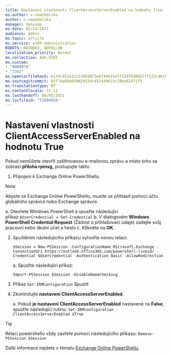 ```yaml
---
title: Nastavení vlastnosti ClientAccessServerEnabled na hodnotu True
ms.author: v-smandalika
author: v-smandalika
manager: dansimp
ms.date: 02/24/2021
audience: Admin
ms.topic: article
ms.service: o365-administration
ROBOTS: NOINDEX, NOFOLLOW
localization_priority: Normal
ms.collection: Adm_O365
ms.custom:
- "9000078"
- "7342"
ms.openlocfilehash: b134c952e3cc5305d8f3e6f44031e7f33d7938b67ff122c46cb74bbd33cbf59e
ms.sourcegitcommit: b5f7da89a650d2915dc652449623c78be6247175
ms.translationtype: MT
ms.contentlocale: cs-CZ
ms.lasthandoff: 08/05/2021
ms.locfileid: "53994858"
---
```

# <a name="set-clientaccessserverenabled-to-true"></a>Nastavení vlastnosti ClientAccessServerEnabled na hodnotu True

Pokud nemůžete otevřít zašifrovanou e-mailovou zprávu a místo toho se zobrazí **příloha rpmsg,** postupujte takto:

1. Připojení k Exchange Online PowerShellu.

> [!NOTE]
> Abyste se Exchange Online PowerShellu, musíte se přihlásit pomocí účtu globálního správce nebo Exchange správce.

   a. Otevřete Windows PowerShell a spusťte následující příkaz:`$UserCredential = Get-Credential`
b. V dialogovém **Windows PowerShell Credential Request** (Žádost o přihlašovací údaje) zadejte svůj pracovní nebo školní účet a heslo c. Klikněte na **OK**. 

2. Spuštěním následujícího příkazu vytvořte novou relaci:

    `$Session = New-PSSession -ConfigurationName Microsoft.Exchange -ConnectionUri https://outlook.office365.com/powershell-liveid/ -Credential $UserCredential -Authentication Basic -AllowRedirection`

    a. Spusťte následující příkaz:
    
    `Import-PSSession $Session -DisableNameChecking`

3. Příkaz `Get-IRMConfiguration` Spustit

4. Zkontrolujte **nastavení ClientAccessServerEnabled.** 

    a. Pokud **je nastavení ClientAccessServerEnabled** nastavené na **False**, spusťte následující rutinu: `Set-IRMConfiguration -ClientAccessServerEnabled $True`

> [!TIP]
> Relaci powershellu vždy zavřete pomocí následujícího příkazu: `Remove-PSSession $Session`

Další informace najdete v tématu [Exchange Online PowerShellu](https://docs.microsoft.com/powershell/exchange/connect-to-exchange-online-powershell).

